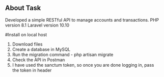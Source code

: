 
## About Task
Developed a simple RESTful API to manage accounts and transactions.
PHP version 8.1
Laravel version 10.10

#Install on local host
1. Download files
2. Create a database in MySQL
3. Run the migration command - php artisan migrate
4. Check the API in Postman
5. I have used the sanctum token, so once you are done logging in, pass the token in header
